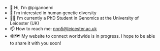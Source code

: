 - 👋 Hi, I’m @piganoemi
- 👀 I’m interested in human genetic diversity
- :woman_scientist: I’m currently a PhD Student in Genomics at the University of Leicester (UK)
- 📫 How to reach me: nnp5@leicester.ac.uk
- :spider_web::world_map: My website to connect worldwide is in progress. I hope to be able to share it with you soon!

<!---
piganoemi/piganoemi is a ✨ special ✨ repository because its `README.md` (this file) appears on your GitHub profile.
You can click the Preview link to take a look at your changes.
--->
